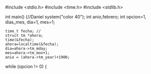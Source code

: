 #include <stdio.h>
#include <time.h>
#include <stdlib.h>

int main() {//Daniel
	system("color 40");
	int anio,febrero;
	int opcion=1, dias_mes, dia=1, mes=1;
	
	time_t fecha; //
	struct tm *ahora;
	time(&fecha); 
	ahora=localtime(&fecha); 
	dia=ahora->tm_mday;
	mes=ahora->tm_mon+1; 
	anio = (ahora->tm_year)+1900; 
  while (opcion != 0) 
	{
